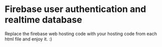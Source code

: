 # Firebase user authentication and realtime database
Replace the firebase web hosting code with your hosting code from each html file and enjoy it. :)
   
<!-- Firebase -->
<script src="https://www.gstatic.com/firebasejs/5.5.8/firebase.js"></script>
<script>
    // Initialize Firebase
    var config = {
        apiKey: "AIzaSyB5w11ou2rBOXR_LD1tox9SS1z8vGPeaWM",
        authDomain: "user-firebase-authentication.firebaseapp.com",
        databaseURL: "https://user-firebase-authentication.firebaseio.com",
        projectId: "user-firebase-authentication",
        storageBucket: "user-firebase-authentication.appspot.com",
        messagingSenderId: "639379177027"
    };
    firebase.initializeApp(config);
    var database = firebase.database();
</script>
